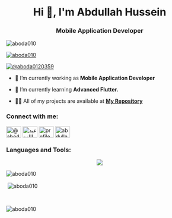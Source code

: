 <h1 align="center">Hi 👋, I'm Abdullah Hussein</h1>
<h3 align="center">Mobile Application Developer</h3>

<p align="left"> <img src="https://komarev.com/ghpvc/?username=aboda010&label=Profile%20views&color=0e75b6&style=flat" alt="aboda010" /> </p>

<p align="left"> <a href="https://github.com/ryo-ma/github-profile-trophy"><img src="https://github-profile-trophy.vercel.app/?username=aboda010" alt="aboda010" /></a> </p>

<p align="left"> <a href="https://twitter.com/@aboda0120359" target="blank"><img src="https://img.shields.io/twitter/follow/@aboda0120359?logo=twitter&style=for-the-badge" alt="@aboda0120359" /></a> </p>

- 🔭 I’m currently working as **Mobile Application Developer**

- 🌱 I’m currently learning **Advanced Flutter.**

- 👨‍💻 All of my projects are available at **[My Repository](https://github.com/aboda010?tab=repositories)**

<h3 align="left">Connect with me:</h3>
<p align="left">
<a href="https://twitter.com/@aboda0120359" target="blank"><img align="center" src="https://raw.githubusercontent.com/rahuldkjain/github-profile-readme-generator/master/src/images/icons/Social/twitter.svg" alt="@aboda0120359" height="30" width="40" /></a>
<a href="https://linkedin.com/in/عبدالله-حسين-b31089231/" target="blank"><img align="center" src="https://raw.githubusercontent.com/rahuldkjain/github-profile-readme-generator/master/src/images/icons/Social/linked-in-alt.svg" alt="عبدالله-حسين-b31089231/" height="30" width="40" /></a>
<a href="https://fb.com/profile.php?id=100026505664889" target="blank"><img align="center" src="https://raw.githubusercontent.com/rahuldkjain/github-profile-readme-generator/master/src/images/icons/Social/facebook.svg" alt="profile.php?id=100026505664889" height="30" width="40" /></a>
<a href="https://instagram.com/abdullah_hussein_12_8" target="blank"><img align="center" src="https://raw.githubusercontent.com/rahuldkjain/github-profile-readme-generator/master/src/images/icons/Social/instagram.svg" alt="abdullah_hussein_12_8" height="30" width="40" /></a>

</p>

<h3 align="left">Languages and Tools:</h3>
<div align="center">
    <img src="https://skillicons.dev/icons?i=flutter,dart,firebase,cpp,github,androidstudio,vscode,figma,postman" />
</div>

<p><img align="left" src="https://github-readme-stats.vercel.app/api/top-langs?username=aboda010&show_icons=true&locale=en&layout=compact" alt="aboda010" /></p><br>

<p>&nbsp;<img align="center" src="https://github-readme-stats.vercel.app/api?username=aboda010&show_icons=true&locale=en" alt="aboda010" /></p><br>

<p><img align="center" src="https://github-readme-streak-stats.herokuapp.com/?user=aboda010&" alt="aboda010" /></p>
